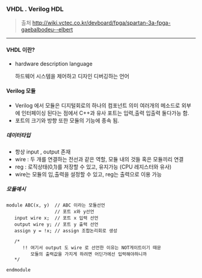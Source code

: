 ### VHDL . Verilog HDL

> 출처 http://wiki.vctec.co.kr/devboard/fpga/spartan-3a-fpga-gaebalbodeu--elbert

---

#### VHDL 이란?

* hardware description language

  하드웨어 시스템을 제어하고 디자인 디버깅하는 언어

#### Verilog 모듈

* Verilog 에서 모듈은 디지털회로의 하나의 컴포넌트 의미
  여러개의 메소드로 외부에 인터페이싱 된다는 점에서 C++과 유사 포트는 입력,출력 입출력 둘다가능 함.
* 포트의 크기와 방향 또한 모듈의 기능에 종속 됨.

##### 데이터타입

* 항상 input , output 존재
* wire : 두 개를 연결하는 전선과 같은 역할, 모듈 내의 것들 혹은 모듈끼리 연결
* reg : 로직상태(0,1)를 저장할 수 있고, 유지가능  (CPU 레지스터와 유사)
* wire는 모듈의 입,출력을 설정할 수 있고, reg는 출력으로 이용 가능

##### 모듈예시

~~~
module ABC(x, y)  // ABC 이라는 모듈선언
                  // 포트 x와 y선언
   input wire x;  // 포트 x 입력 선언
   output wire y; // 포트 y 출력 선언
   assign y = !x; // assign 조합논리회로 생성
   
   /* 
      !! 여기서 output 도 wire 로 선언한 이유는 NOT게이트이기 때문
         모듈의 출력값을 가지게 하려면 어딘가에선 입력해야하니까
   */
   
endmodule
~~~
